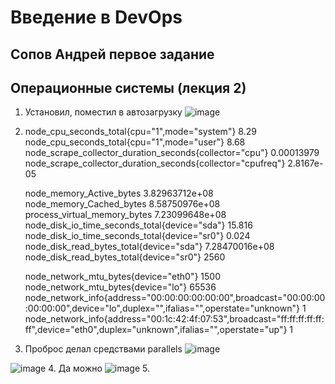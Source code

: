 # Введение в DevOps

##  Сопов Андрей первое задание 


## Операционные системы (лекция 2)


1. Установил, поместил в автозагрузку
   ![image](https://user-images.githubusercontent.com/5323690/172236478-df63cacb-1636-4692-bd67-f45765c44ce7.png)
2.  
   node_cpu_seconds_total{cpu="1",mode="system"} 8.29
   node_cpu_seconds_total{cpu="1",mode="user"} 8.68
   node_scrape_collector_duration_seconds{collector="cpu"} 0.00013979
   node_scrape_collector_duration_seconds{collector="cpufreq"} 2.8167e-05
   
   node_memory_Active_bytes 3.82963712e+08
   node_memory_Cached_bytes 8.58750976e+08
   process_virtual_memory_bytes 7.23099648e+08
   node_disk_io_time_seconds_total{device="sda"} 15.816
   node_disk_io_time_seconds_total{device="sr0"} 0.024
   node_disk_read_bytes_total{device="sda"} 7.28470016e+08
   node_disk_read_bytes_total{device="sr0"} 2560

   node_network_mtu_bytes{device="eth0"} 1500
   node_network_mtu_bytes{device="lo"} 65536
   node_network_info{address="00:00:00:00:00:00",broadcast="00:00:00:00:00:00",device="lo",duplex="",ifalias="",operstate="unknown"} 1
   node_network_info{address="00:1c:42:4f:07:53",broadcast="ff:ff:ff:ff:ff:ff",device="eth0",duplex="unknown",ifalias="",operstate="up"} 1

3. Проброс делал средствами parallels ![image](https://user-images.githubusercontent.com/5323690/172240583-343c620f-489b-4fa0-bff7-02d4d7f487bf.png)

 ![image](https://user-images.githubusercontent.com/5323690/172240207-d965bbae-74d4-4e53-b0e4-660f5a35597d.png)
4. Да можно ![image](https://user-images.githubusercontent.com/5323690/172240972-478d7fa9-12a5-4325-a3d0-be33110f4253.png)
5. 


